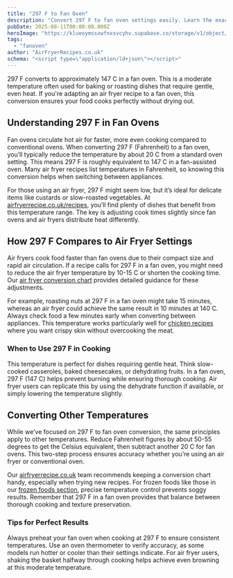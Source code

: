 ```yaml
---
title: "297 F to Fan Oven"
description: "Convert 297 F to fan oven settings easily. Learn the exact temperature and how it compares to air fryer cooking for perfect results every time."
pubDate: 2025-08-11T00:00:00.000Z
heroImage: "https://klueoymssxwfnxsvcyhv.supabase.co/storage/v1/object/public/md/297-f-to-fan-oven-81856914.png"
tags:
  - "fanoven"
author: "AirFryerRecipes.co.uk"
schema: "<script type=\"application/ld+json\"></script>"
---
```


<p>297 F converts to approximately 147 C in a fan oven. This is a moderate temperature often used for baking or roasting dishes that require gentle, even heat. If you're adapting an air fryer recipe to a fan oven, this conversion ensures your food cooks perfectly without drying out.</p>

<h2>Understanding 297 F in Fan Ovens</h2>
<p>Fan ovens circulate hot air for faster, more even cooking compared to conventional ovens. When converting 297 F (Fahrenheit) to a fan oven, you’ll typically reduce the temperature by about 20 C from a standard oven setting. This means 297 F is roughly equivalent to 147 C in a fan-assisted oven. Many air fryer recipes list temperatures in Fahrenheit, so knowing this conversion helps when switching between appliances.</p>
<p>For those using an air fryer, 297 F might seem low, but it’s ideal for delicate items like custards or slow-roasted vegetables. At <a href=https://www.airfryerrecipe.co.uk/recipes>airfryerrecipe.co.uk/recipes</a>, you’ll find plenty of dishes that benefit from this temperature range. The key is adjusting cook times slightly since fan ovens and air fryers distribute heat differently.</p>

<h2>How 297 F Compares to Air Fryer Settings</h2>
<p>Air fryers cook food faster than fan ovens due to their compact size and rapid air circulation. If a recipe calls for 297 F in a fan oven, you might need to reduce the air fryer temperature by 10-15 C or shorten the cooking time. Our <a href=https://www.airfryerrecipe.co.uk/air-fryer-conversion-chart>air fryer conversion chart</a> provides detailed guidance for these adjustments.</p>
<p>For example, roasting nuts at 297 F in a fan oven might take 15 minutes, whereas an air fryer could achieve the same result in 10 minutes at 140 C. Always check food a few minutes early when converting between appliances. This temperature works particularly well for <a href=https://www.airfryerrecipe.co.uk/recipe-category/chicken>chicken recipes</a> where you want crispy skin without overcooking the meat.</p>

<h3>When to Use 297 F in Cooking</h3>
<p>This temperature is perfect for dishes requiring gentle heat. Think slow-cooked casseroles, baked cheesecakes, or dehydrating fruits. In a fan oven, 297 F (147 C) helps prevent burning while ensuring thorough cooking. Air fryer users can replicate this by using the dehydrate function if available, or simply lowering the temperature slightly.</p>

<h2>Converting Other Temperatures</h2>
<p>While we’ve focused on 297 F to fan oven conversion, the same principles apply to other temperatures. Reduce Fahrenheit figures by about 50-55 degrees to get the Celsius equivalent, then subtract another 20 C for fan ovens. This two-step process ensures accuracy whether you’re using an air fryer or conventional oven.</p>
<p>Our <a href=https://www.airfryerrecipe.co.uk>airfryerrecipe.co.uk</a> team recommends keeping a conversion chart handy, especially when trying new recipes. For frozen foods like those in our <a href=https://www.airfryerrecipe.co.uk/recipe-category/frozen-foods>frozen foods section</a>, precise temperature control prevents soggy results. Remember that 297 F in a fan oven provides that balance between thorough cooking and texture preservation.</p>

<h3>Tips for Perfect Results</h3>
<p>Always preheat your fan oven when cooking at 297 F to ensure consistent temperatures. Use an oven thermometer to verify accuracy, as some models run hotter or cooler than their settings indicate. For air fryer users, shaking the basket halfway through cooking helps achieve even browning at this moderate temperature.</p>